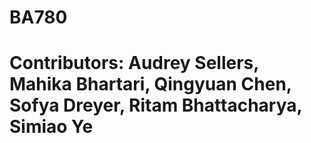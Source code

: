 # BA780
# Contributors: Audrey Sellers, Mahika Bhartari, Qingyuan Chen, Sofya Dreyer, Ritam Bhattacharya, Simiao Ye
